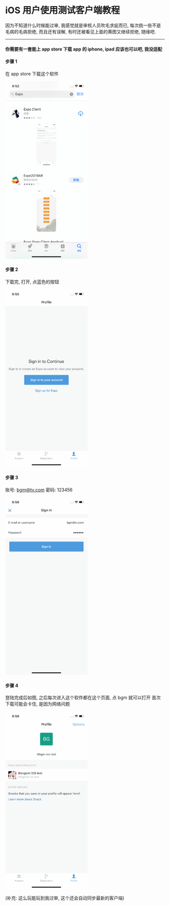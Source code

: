 # iOS 用户使用测试客户端教程

因为不知道什么时候能过审, 我感觉就是审核人员吹毛求疵而已, 每次挑一些不是毛病的毛病拒绝, 而且还有误解, 有时还被看见上面的黄图又继续拒绝, 随缘吧.

---

#### 你需要有一套能上 app store 下载 app 的 iphone, ipad 应该也可以吧, 我没适配

#### 步骤 1

在 app store 下载这个软件

<img src="./preview/test1.png" width="260" alt="test1" />

#### 步骤 2

下载完, 打开, 点蓝色的按钮

<img src="./preview/test2.png" width="260" alt="test2" />

#### 步骤 3

账号: bgm@tv.com
密码: 123456

<img src="./preview/test3.png" width="260" alt="test3" />

#### 步骤 4

登陆完成后如图, 之后每次进入这个软件都在这个页面, 点 bgm 就可以打开
首次下载可能会卡住, 是因为网络问题

<img src="./preview/test4.png" width="260" alt="test4" />

(补充: 这么玩能玩到我过审, 这个还会自动同步最新的客户端)
